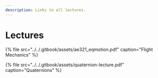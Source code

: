 ```yaml
---
description: Links to all lectures.
---
```


# Lectures

{% file src="../../.gitbook/assets/ae321\_eqmotion.pdf" caption="Flight Mechanics" %}

{% file src="../../.gitbook/assets/quaternion-lecture.pdf" caption="Quaternions" %}

